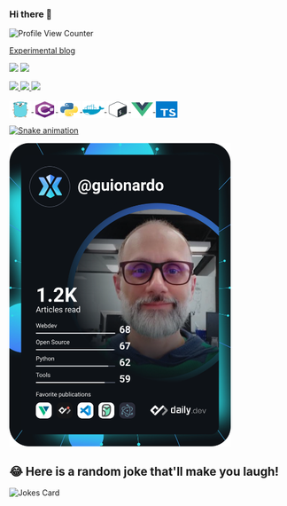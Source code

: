 ### Hi there 👋
![Profile View Counter](https://komarev.com/ghpvc/?username=guionardo)

[Experimental blog](https://guiosoft.prose.sh)

<div>  	
 
  <a href = "mailto:guionardo@gmail.com"><img src="https://img.shields.io/badge/-Gmail-%23333?style=for-the-badge&logo=gmail&logoColor=white" target="_blank"></a>
  <a href="https://www.linkedin.com/in/guionardo/" target="_blank"><img src="https://img.shields.io/badge/-LinkedIn-%230077B5?style=for-the-badge&logo=linkedin&logoColor=white" target="_blank"></a> 
 </div>
 
 <div>
  <a href="https://github.com/guionardo">
  <img height="180em" src="https://github-readme-stats.vercel.app/api?username=guionardo&show_icons=trueinclude_all_commits=true&count_private=true"/>
  <img height="180em" src="https://github-readme-stats.vercel.app/api/top-langs/?username=guionardo"/>
   <img height="180em" src="https://github-readme-stats.vercel.app/api/wakatime?username=guionardo&custom_title=Last%20week%20(WakaTime)&layout=compact"/>
</div>
<div style="display: inline_block"><br>
  <img align="center" title="Golang" alt="gui-Go" height="30" width="40" src="https://raw.githubusercontent.com/devicons/devicon/master/icons/go/go-original.svg">
 <img align="center" title="C#" alt="gui-Csharp" height="30" width="40" src="https://raw.githubusercontent.com/devicons/devicon/master/icons/csharp/csharp-original.svg">  
 <img align="center" title="Python" alt="gui-Python" height="30" width="40" src="https://raw.githubusercontent.com/devicons/devicon/master/icons/python/python-original.svg">
 <img align="center" title="Docker" alt="gui-Docker" height="30" width="40" src="https://raw.githubusercontent.com/devicons/devicon/master/icons/docker/docker-plain.svg">
 <img align="center" title="Bash" alt="gui-Bash" height="30" width="40" src="https://raw.githubusercontent.com/devicons/devicon/master/icons/bash/bash-original.svg">
 <img align="center" title="VueJS" alt="gui-Vue" height="30" width="40" src="https://raw.githubusercontent.com/devicons/devicon/master/icons/vuejs/vuejs-original.svg">
  <img align="center" title="TypeScript" alt="gui-Ts" height="30" width="40" src="https://raw.githubusercontent.com/devicons/devicon/master/icons/typescript/typescript-plain.svg"> 
</div>
<div>
 
  ![Snake animation](https://github.com/guionardo/guionardo/blob/output/github-contribution-grid-snake.svg)
 
</div>
 <div>
  <a href="https://app.daily.dev/guionardo"><img src="https://github.com/guionardo/guionardo/blob/master/devcard.svg" width="400" alt="Guionardo's Dev Card"/></a>

 </div>
 
## 😂 Here is a random joke that'll make you laugh!
![Jokes Card](https://readme-jokes.vercel.app/api)
